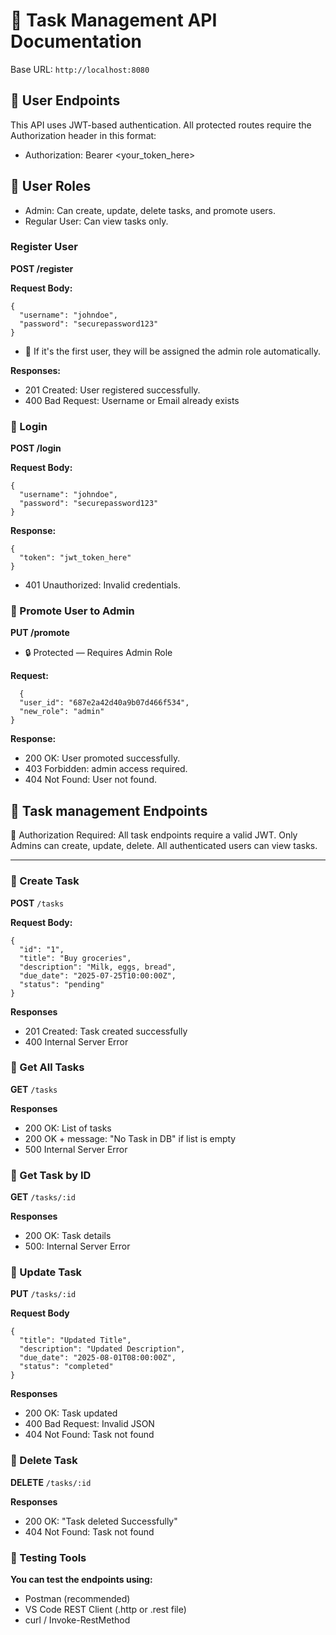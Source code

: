# 📘 Task Management API Documentation

Base URL: `http://localhost:8080`

## 📌 User Endpoints
This API uses JWT-based authentication. All protected routes require the Authorization header in this format:
- Authorization: Bearer <your_token_here>

 ## 📌 User Roles
- Admin: Can create, update, delete tasks, and promote users.
- Regular User: Can view tasks only.

### Register User
 **POST /register**

**Request Body:**

```
{
  "username": "johndoe",
  "password": "securepassword123"
}
```

- 📌 If it's the first user, they will be assigned the admin role automatically.

**Responses:**

- 201 Created: User registered successfully.
- 400 Bad Request: Username or Email already exists

### 🔹 Login
**POST /login**

**Request Body:**
```
{
  "username": "johndoe",
  "password": "securepassword123"
}
```

**Response:**
```
{
  "token": "jwt_token_here"
}
```
- 401 Unauthorized: Invalid credentials.

### 🔹 Promote User to Admin
**PUT /promote**
- 🔒 Protected — Requires Admin Role

**Request:**
```
  {
  "user_id": "687e2a42d40a9b07d466f534",
  "new_role": "admin"
}
```

**Response:**

- 200 OK: User promoted successfully.
- 403 Forbidden: admin access required.
- 404 Not Found: User not found.




## 📌 Task management Endpoints
🔐 Authorization Required:
All task endpoints require a valid JWT.
Only Admins can create, update, delete.
All authenticated users can view tasks.

---

### 🔹 Create Task

**POST** `/tasks`

**Request Body:**
```
{
  "id": "1",
  "title": "Buy groceries",
  "description": "Milk, eggs, bread",
  "due_date": "2025-07-25T10:00:00Z",
  "status": "pending"
}
```
**Responses**
- 201 Created: Task created successfully
- 400 Internal Server Error

### 🔹 Get All Tasks

**GET** `/tasks`

**Responses**

- 200 OK: List of tasks
- 200 OK + message: "No Task in DB" if list is empty
- 500 Internal Server Error

### 🔹 Get Task by ID

**GET** `/tasks/:id`

**Responses**

- 200 OK: Task details
- 500: Internal Server Error

### 🔹 Update Task
**PUT** `/tasks/:id`

**Request Body**

```
{
  "title": "Updated Title",
  "description": "Updated Description",
  "due_date": "2025-08-01T08:00:00Z",
  "status": "completed"
}
```

**Responses**

- 200 OK: Task updated
- 400 Bad Request: Invalid JSON
- 404 Not Found: Task not found

### 🔹 Delete Task

**DELETE** `/tasks/:id`

**Responses**

- 200 OK: "Task deleted Successfully"
- 404 Not Found: Task not found

### 🧪 Testing Tools
**You can test the endpoints using:**
- Postman (recommended)
- VS Code REST Client (.http or .rest file)
- curl / Invoke-RestMethod





